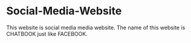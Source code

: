 # Social-Media-Website
This website is social media media website. The name of this website is CHATBOOK just like FACEBOOK.
